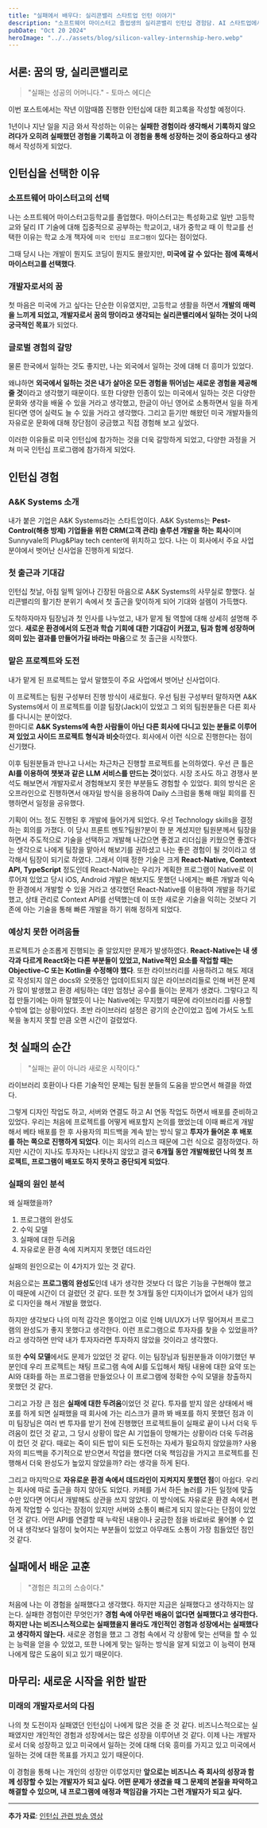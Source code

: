 ```yaml
---
title: "실패에서 배우다: 실리콘밸리 스타트업 인턴 이야기"
description: "소프트웨어 마이스터고 졸업생의 실리콘밸리 인턴십 경험담. AI 스타트업에서 겪은 기술적 도전, 문화적 충격, 그리고 프로젝트의 실패를 통해 얻은 값진 교훈들."
pubDate: "Oct 20 2024"
heroImage: "../../assets/blog/silicon-valley-internship-hero.webp"
---
```


## 서론: 꿈의 땅, 실리콘밸리로

> "실패는 성공의 어머니다." - 토마스 에디슨

이번 포스트에서는 작년 이맘때쯤 진행한 인턴십에 대한 회고록을 작성할 예정이다.

1년이나 지난 일을 지금 와서 작성하는 이유는 **실패한 경험이라 생각해서 기록하지 않으려다가 오히려 실패했던 경험을 기록하고 이 경험을 통해 성장하는 것이 중요하다고 생각**해서 작성하게 되었다.

## 인턴십을 선택한 이유

### 소프트웨어 마이스터고의 선택

나는 소프트웨어 마이스터고등학교를 졸업했다. 마이스터고는 특성화고로 일반 고등학교와 달리 IT 기술에 대해 집중적으로 공부하는 학교이고, 내가 중학교 때 이 학교를 선택한 이유는 학교 소개 책자에 `미국 인턴십 프로그램이` 있다는 점이었다.

그때 당시 나는 개발이 뭔지도 코딩이 뭔지도 몰랐지만, **미국에 갈 수 있다는 점에 혹해서 마이스터고를 선택했다**.

### 개발자로서의 꿈

첫 마음은 미국에 가고 싶다는 단순한 이유였지만, 고등학교 생활을 하면서 **개발의 매력을 느끼게 되었고, 개발자로서 꿈의 땅이라고 생각되는 실리콘밸리에서 일하는 것이 나의 궁극적인 목표**가 되었다.

### 글로벌 경험의 갈망

물론 한국에서 일하는 것도 좋지만, 나는 외국에서 일하는 것에 대해 더 흥미가 있었다.

왜냐하면 **외국에서 일하는 것은 내가 살아온 모든 경험을 뛰어넘는 새로운 경험을 제공해줄 것**이라고 생각했기 때문이다. 또한 다양한 인종이 있는 미국에서 일하는 것은 다양한 문화와 생각을 배울 수 있을 거라고 생각했고, 한글이 아닌 영어로 소통하면서 일을 하게 된다면 영어 실력도 늘 수 있을 거라고 생각했다. 그리고 듣기만 해왔던 미국 개발자들의 자유로운 문화에 대해 장단점이 궁금했고 직접 경험해 보고 싶었다.

이러한 이유들로 미국 인턴십에 참가하는 것을 더욱 갈망하게 되었고, 다양한 과정을 거쳐 미국 인턴십 프로그램에 참가하게 되었다.

## 인턴십 경험

### A&K Systems 소개

내가 붙은 기업은 A&K Systems라는 스타트업이다. A&K Systems는 **Pest-Control(해충 방제) 기업들을 위한 CRM(고객 관리) 솔루션 개발을 하는 회사**이며 Sunnyvale의 Plug&Play tech center에 위치하고 있다. 나는 이 회사에서 주요 사업 분야에서 벗어난 신사업을 진행하게 되었다.

### 첫 출근과 기대감

인턴십 첫날, 아침 일찍 일어나 긴장된 마음으로 A&K Systems의 사무실로 향했다. 실리콘밸리의 활기찬 분위기 속에서 첫 출근을 맞이하게 되어 기대와 설렘이 가득했다.

도착하자마자 팀장님과 첫 인사를 나누었고, 내가 맡게 될 역할에 대해 상세히 설명해 주었다. **새로운 환경에서의 도전과 학습 기회에 대한 기대감이 커졌고, 팀과 함께 성장하며 의미 있는 결과를 만들어가길 바라는 마음**으로 첫 출근을 시작했다.

### 맡은 프로젝트와 도전

내가 맡게 된 프로젝트는 앞서 말했듯이 주요 사업에서 벗어난 신사업이다.

이 프로젝트는 팀원 구성부터 진행 방식이 새로웠다. 우선 팀원 구성부터 말하자면 A&K Systems에서 이 프로젝트를 이끌 팀장(Jack)이 있었고 그 외의 팀원분들은 다른 회사를 다니시는 분이었다. <br/>
한마디로 **A&K Systems에 속한 사람들이 아닌 다른 회사에 다니고 있는 분들로 이루어져 있었고 사이드 프로젝트 형식과 비슷**하였다. 회사에서 이런 식으로 진행한다는 점이 신기했다.

이후 팀원분들과 만나고 나서는 차근차근 진행할 프로젝트를 논의하였다. 우선 큰 틀은 **AI를 이용하여 챗봇과 같은 LLM 서비스를 만드는 것**이었다. 시장 조사도 하고 경쟁사 분석도 해보면서 개발자로서 경험해보지 못한 부분들도 경험할 수 있었다. 회의 방식은 온오프라인으로 진행하면서 애자일 방식을 응용하여 Daily 스크럼을 통해 매일 회의를 진행하면서 일정을 공유했다.

기획이 어느 정도 진행된 후 개발에 들어가게 되었다. 우선 Technology skills을 결정하는 회의를 가졌다. 이 당시 프론트 멘토?팀원?분이 한 분 계셨지만 팀원분께서 팀장을 하면서 주도적으로 기술을 선택하고 개발해 나갔으면 좋겠고 리더십을 키웠으면 좋겠다는 생각으로 나에게 팀장을 맡아서 해보기를 권하셨고 나는 좋은 경험이 될 것이라고 생각해서 팀장이 되기로 하였다. 그래서 이때 정한 기술은 크게 **React-Native, Context API, TypeScript** 정도인데 React-Native는 우리가 계획한 프로그램이 Native로 이루어져 있었고 당시 iOS, Android 개발은 해보지도 못했던 나에게는 빠른 개발과 익숙한 환경에서 개발할 수 있을 거라고 생각했던 React-Native를 이용하여 개발을 하기로 했고, 상태 관리로 Context API를 선택했는데 이 또한 새로운 기술을 익히는 것보다 기존에 아는 기술을 통해 빠른 개발을 하기 위해 정하게 되었다.

### 예상치 못한 어려움들

프로젝트가 순조롭게 진행되는 줄 알았지만 문제가 발생하였다. **React-Native는 내 생각과 다르게 React와는 다른 부분들이 있었고, Native적인 요소를 작업할 때는 Objective-C 또는 Kotlin을 수정해야 했다**. 또한 라이브러리를 사용하려고 해도 제대로 작성되지 않은 docs와 오랫동안 업데이트되지 않은 라이브러리들로 인해 버전 문제가 많이 발생했고 환경 세팅하는 데만 엄청난 공수를 들이는 문제가 생겼다. 그렇다고 직접 만들기에는 아까 말했듯이 나는 Native에는 무지했기 때문에 라이브러리를 사용할 수밖에 없는 상황이었다. 초반 라이브러리 설정은 광기의 순간이었고 집에 가서도 노트북을 놓치지 못할 만큼 오랜 시간이 걸렸었다.

## 첫 실패의 순간

> "실패는 끝이 아니라 새로운 시작이다."

라이브러리 호환이나 다른 기술적인 문제는 팀원 분들의 도움을 받으면서 해결을 하였다.

그렇게 디자인 작업도 하고, 서버와 연결도 하고 AI 연동 작업도 하면서 배포를 준비하고 있었다. 우리는 처음에 프로젝트를 어떻게 배포할지 논의를 했었는데 이때 빠르게 개발해서 베타 배포를 한 후 사용자의 피드백을 계속 받는 방식 말고 **투자가 들어온 후 배포를 하는 쪽으로 진행하게 되었다**. 이는 회사의 리스크 때문에 그런 식으로 결정하였다. 하지만 시간이 지나도 투자자는 나타나지 않았고 결국 **6개월 동안 개발해왔던 나의 첫 프로젝트, 프로그램이 배포도 하지 못하고 중단되게 되었다**.

### 실패의 원인 분석

왜 실패했을까?

1. 프로그램의 완성도
2. 수익 모델
3. 실패에 대한 두려움
4. 자유로운 환경 속에 지켜지지 못했던 데드라인

실패의 원인으로는 이 4가지가 있는 것 같다.

처음으로는 **프로그램의 완성도**인데 내가 생각한 것보다 더 많은 기능을 구현해야 했고 이 때문에 시간이 더 걸렸던 것 같다. 또한 첫 3개월 동안 디자이너가 없어서 내가 임의로 디자인을 해서 개발을 했었다.

하지만 생각보다 나의 미적 감각은 똥이었고 이로 인해 UI/UX가 너무 떨어져서 프로그램의 완성도가 좋지 못했다고 생각한다. 이런 프로그램으로 투자자를 찾을 수 있었을까? 라고 생각하면 만약 내가 투자자라면 투자하지 않았을 것이라고 생각했다.

또한 **수익 모델**에서도 문제가 있었던 것 같다. 이는 팀장님과 팀원분들과 이야기했던 부분인데 우리 프로젝트는 채팅 프로그램 속에 AI를 도입해서 채팅 내용에 대한 요약 또는 AI와 대화를 하는 프로그램을 만들었으나 이 프로그램에 정확한 수익 모델을 창출하지 못했던 것 같다.

그리고 가장 큰 점은 **실패에 대한 두려움**이었던 것 같다. 투자를 받지 않은 상태에서 배포를 하게 되면 실패했을 때 회사에 가는 리스크가 클까 봐 배포를 하지 못했던 점과 이미 팀장님은 여러 번 투자를 받기 전에 진행했던 프로젝트들이 실패로 끝이 나서 더욱 두려움이 컸던 것 같고, 그 당시 상황이 많은 AI 기업들이 망해가는 상황이라 더욱 두려움이 컸던 것 같다. 때로는 죽이 되든 밥이 되든 도전하는 자세가 필요하지 않았을까? 사용자의 피드백을 주기적으로 받으면서 작업을 했다면 더욱 책임감을 가지고 프로젝트를 진행해서 더욱 완성도가 높았지 않았을까? 라는 생각을 하게 된다.

그리고 마지막으로 **자유로운 환경 속에서 데드라인이 지켜지지 못했던 점**이 아쉽다. 우리는 회사에 따로 출근을 하지 않아도 되었다. 카페를 가서 하든 놀러를 가든 일정에 맞출 수만 있다면 어디서 개발해도 상관을 쓰지 않았다. 이 방식에도 자유로운 환경 속에서 편하게 작업할 수 있다는 장점이 있지만 서버와 소통이 빠르게 되지 않는다는 단점이 있었던 것 같다. 어떤 API를 연결할 때 누락된 내용이나 궁금한 점을 바로바로 물어볼 수 없어 내 생각보다 일정이 늦어지는 부분들이 있었고 아무래도 소통이 가장 힘들었던 점인 것 같다.

## 실패에서 배운 교훈

> "경험은 최고의 스승이다."

처음에 나는 이 경험을 실패했다고 생각했다. 하지만 지금은 실패했다고 생각하지는 않는다. 실패한 경험이란 무엇인가? **경험 속에 아무런 배움이 없다면 실패했다고 생각한다. 하지만 나는 비즈니스적으로는 실패했을지 몰라도 개인적인 경험과 성장에서는 실패했다고 생각하지 않는다.** 새로운 경험을 했고 그 경험 속에서 각 상황에 맞는 선택을 할 수 있는 능력을 얻을 수 있었고, 또한 나에게 맞는 일하는 방식을 알게 되었고 이 능력이 현재 나에게 많은 도움이 되고 있기 때문이다.

## 마무리: 새로운 시작을 위한 발판

### 미래의 개발자로서의 다짐

나의 첫 도전이자 실패였던 인턴십이 나에게 많은 것을 준 것 같다. 비즈니스적으로는 실패였지만 개인적인 경험과 성장에서는 많은 성장을 이루어낸 것 같다. 이제 나는 개발자로서 더욱 성장하고 있고 미국에서 일하는 것에 대해 더욱 흥미를 가지고 있고 미국에서 일하는 것에 대한 목표를 가지고 있기 때문이다.

이 경험을 통해 나는 개인의 성장만 이루었지만 **앞으로는 비즈니스 즉 회사의 성장과 함께 성장할 수 있는 개발자가 되고 싶다. 어떤 문제가 생겼을 때 그 문제의 본질을 파악하고 해결할 수 있으며, 내 프로그램에 애정과 책임감을 가지는 그런 개발자가 되고 싶다.**

---

**추가 자료**: [인턴십 관련 방송 영상](https://youtu.be/1SuyuSYMWCE?si=uyWgwj5IXl0z1Qb1)
